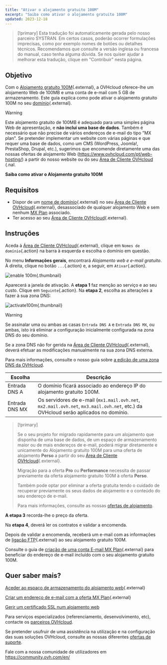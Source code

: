 ```yaml
---
title: "Ativar o alojamento gratuito 100M"
excerpt: "Saiba como ativar o alojamento gratuito 100M"
updated: 2023-12-18
---
```


> [!primary]
> Esta tradução foi automaticamente gerada pelo nosso parceiro SYSTRAN. Em certos casos, poderão ocorrer formulações imprecisas, como por exemplo nomes de botões ou detalhes técnicos. Recomendamos que consulte a versão inglesa ou francesa do manual, caso tenha alguma dúvida. Se nos quiser ajudar a melhorar esta tradução, clique em "Contribuir" nesta página.
>

## Objetivo

Com o [Alojamento gratuito 100M](https://www.ovhcloud.com/pt/domains/free-web-hosting/){.external}, a OVHcloud oferece-lhe um alojamento Web de 100MB e uma conta de e-mail com 5 GB de armazenamento. Este guia explica como pode ativar o alojamento gratuito 100M no seu [domínio](https://www.ovhcloud.com/pt/domains/){.external}.

> [!warning]
>
> Este alojamento gratuito de 100MB é adequado para uma simples página Web de apresentação, e **não inclui uma base de dados**.
> Também é necessário que não precise de vários endereços de e-mail do tipo "MX plan". 
> Se pretender implementar um website com várias páginas e que requer uma base de dados, como um CMS (WordPress, Joomla!, PrestaShop, Drupal, etc.), sugerimos que encomende diretamente uma das nossas ofertas de alojamento Web (https://www.ovhcloud.com/pt/web-hosting/) a partir do nosso website ou do seu [Área de Cliente OVHcloud](https://www.ovh.com/auth/?action=gotomanager&from=https://www.ovh.pt/&ovhSubsidiary=pt) {.nal.
>

**Saiba como ativar o Alojamento gratuito 100M**

## Requisitos

- Dispor de um [nome de domínio](https://www.ovhcloud.com/pt/domains/){.external} no seu [Área de Cliente OVHcloud](https://www.ovh.com/auth/?action=gotomanager&from=https://www.ovh.pt/&ovhSubsidiary=pt){.external}, desassociado de qualquer alojamento Web e sem nenhum [MX Plan](/pages/web_cloud/email_and_collaborative_solutions/mx_plan/email_generalities) associado.
- Ter acesso ao seu [Área de Cliente OVHcloud](https://www.ovh.com/auth/?action=gotomanager&from=https://www.ovh.pt/&ovhSubsidiary=pt){.external}.

## Instruções

Aceda à [Área de Cliente OVHcloud](https://www.ovh.com/auth/?action=gotomanager&from=https://www.ovh.pt/&ovhSubsidiary=pt){.external}, clique em `Nomes de domínio`{.action} na barra à esquerda e escolha o domínio em questão.

No menu **Informações gerais**, encontrará *Alojamento web e e-mail gratuito*. À direita, clique no botão `...`{.action} e, a seguir, em `Ativar`{.action}.

![enable 100m](https://raw.githubusercontent.com/ovh/docs/develop/templates/control-panel/product-selection/web-cloud/domain-dns/general-information/enable-100m.png){.thumbnail}

Aparecerá a janela de ativação. A **etapa 1** faz menção ao serviço e ao seu custo. Clique em `Seguinte`{.action}. Na **etapa 2**, escolha as alterações a fazer à sua zona DNS:

![activate100m](https://raw.githubusercontent.com/ovh/docs/develop/templates/control-panel/product-selection/web-cloud/order/order-100m-step-2.png){.thumbnail}

> [!warning]
>
> Se assinalar uma ou ambas as casas `Entrada DNS A` e `Entrada DNS MX`, ou ambas, isto irá eliminar a configuração inicialmente configurada na zona DNS do seu domínio.
>
> Se a zona DNS não for gerida na [Área de Cliente OVHcloud](https://www.ovh.com/auth/?action=gotomanager&from=https://www.ovh.pt/&ovhSubsidiary=pt){.external}, deverá efetuar as modificações manualmente na sua zona DNS externa.
>
> Para mais informações, consulte o nosso guia sobre [a edição de uma zona DNS da OVHcloud](/pages/web_cloud/domains/dns_zone_edit).
>

| Escolha                                       	| Descrição                                                                                                               								|
|--------------------------------------------	|-----------------------------------------------------------------------------------------------------------------------------------------------------------|
| Entrada DNS A                         	| O domínio ficará associado ao endereço IP do alojamento gratuito 100M.                                               								|
| Entrada DNS MX 	| Os servidores de e-mail (`mx1.mail.ovh.net`, `mx2.mail.ovh.net`, `mx3.mail.ovh.net`, etc.) da OVHcloud serão aplicados no domínio. 	|

> [!primary]
>
> Se o seu projeto for migrado rapidamente para um alojamento que disponha de uma base de dados, de um espaço de armazenamento maior ou de mais endereços de e-mail, poderá migrar diretamente e unicamente do Alojamento gratuito 100M para uma oferta de alojamento **Perso** a partir do seu [Área de Cliente OVHcloud](https://www.ovh.com/auth/?action=gotomanager&from=https://www.ovh.pt/&ovhSubsidiary=pt){.external}.
>
> Migração para a oferta **Pro** ou **Performance** necessita de passar previamente da oferta alojamento gratuito 100M à oferta **Perso**.
>
> Também pode optar por eliminar a oferta gratuita tendo o cuidado de recuperar previamente os seus dados de alojamento e o conteúdo do seu endereço de e-mail.
>
> Para mais informações, consulte as nossas [ofertas de alojamento](https://www.ovhcloud.com/pt/web-hosting/).
>

**A etapa 3** recorda-lhe o preço da oferta. 

Na **etapa 4**, deverá ler os contratos e validar a encomenda.

Depois de validar a encomenda, receberá um e-mail com as informações de [ligação FTP](/pages/web_cloud/web_hosting/ftp_connection){.external} ao seu alojamento gratuito 100M.

Consulte o guia de [criação de uma conta E-mail MX Plan](/pages/web_cloud/email_and_collaborative_solutions/mx_plan/email_creation){.external} para beneficiar do endereço de e-mail incluído com o seu alojamento gratuito 100M.

## Quer saber mais?

[Aceder ao espaço de armazenamento do alojamento web](/pages/web_cloud/web_hosting/ftp_connection){.external}

[Criar um endereço de e-mail com a oferta MX Plan](/pages/web_cloud/email_and_collaborative_solutions/mx_plan/email_creation){.external}

[Gerir um certificado SSL num alojamento web](/pages/web_cloud/web_hosting/ssl_on_webhosting)

Para serviços especializados (referenciamento, desenvolvimento, etc), contacte os [parceiros OVHcloud](https://partner.ovhcloud.com/pt/directory/).

Se pretender usufruir de uma assistência na utilização e na configuração das suas soluções OVHcloud, consulte as nossas diferentes [ofertas de suporte](/links/support).

Fale com a nossa comunidade de utilizadores em <https://community.ovh.com/en/>
